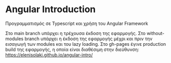 # Angular Introduction

Προγραμματισμός σε Typescript και χρήση του Angular Framework

Στο main branch υπάρχει η τρέχουσα έκδοση της εφαρμογής.
Στο without-modules branch υπάρχει η έκδοση της εφαρμογής μέχρι και πριν την εισαγωγή των modules και του lazy loading.
Στο gh-pages έγινε production build της εφαρμογής, η οποία είναι διαθέσιμη στην διεύθυνση: https://elenisolaki.github.io/angular-intro/
